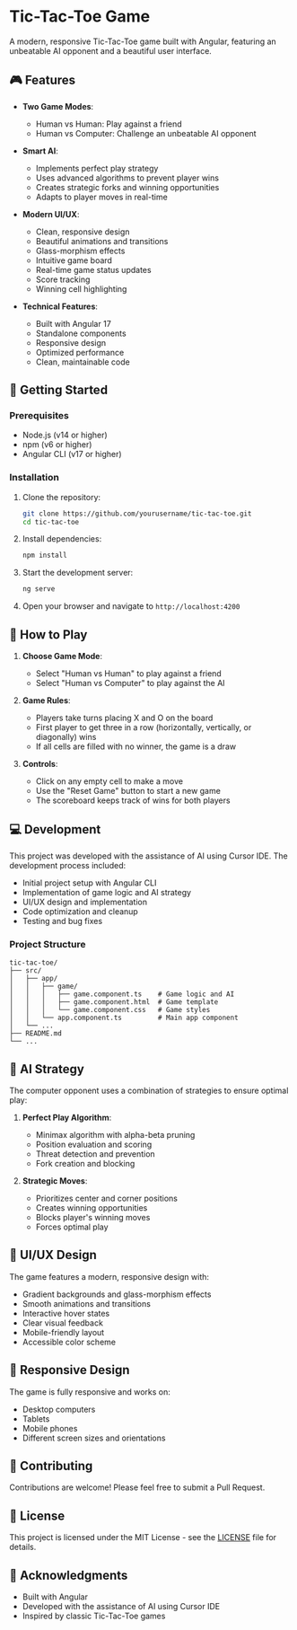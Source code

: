 # Tic-Tac-Toe Game

A modern, responsive Tic-Tac-Toe game built with Angular, featuring an unbeatable AI opponent and a beautiful user interface.

## 🎮 Features

- **Two Game Modes**:
  - Human vs Human: Play against a friend
  - Human vs Computer: Challenge an unbeatable AI opponent

- **Smart AI**:
  - Implements perfect play strategy
  - Uses advanced algorithms to prevent player wins
  - Creates strategic forks and winning opportunities
  - Adapts to player moves in real-time

- **Modern UI/UX**:
  - Clean, responsive design
  - Beautiful animations and transitions
  - Glass-morphism effects
  - Intuitive game board
  - Real-time game status updates
  - Score tracking
  - Winning cell highlighting

- **Technical Features**:
  - Built with Angular 17
  - Standalone components
  - Responsive design
  - Optimized performance
  - Clean, maintainable code

## 🚀 Getting Started

### Prerequisites

- Node.js (v14 or higher)
- npm (v6 or higher)
- Angular CLI (v17 or higher)

### Installation

1. Clone the repository:
   ```bash
   git clone https://github.com/yourusername/tic-tac-toe.git
   cd tic-tac-toe
   ```

2. Install dependencies:
   ```bash
   npm install
   ```

3. Start the development server:
   ```bash
   ng serve
   ```

4. Open your browser and navigate to `http://localhost:4200`

## 🎯 How to Play

1. **Choose Game Mode**:
   - Select "Human vs Human" to play against a friend
   - Select "Human vs Computer" to play against the AI

2. **Game Rules**:
   - Players take turns placing X and O on the board
   - First player to get three in a row (horizontally, vertically, or diagonally) wins
   - If all cells are filled with no winner, the game is a draw

3. **Controls**:
   - Click on any empty cell to make a move
   - Use the "Reset Game" button to start a new game
   - The scoreboard keeps track of wins for both players

## 💻 Development

This project was developed with the assistance of AI using Cursor IDE. The development process included:

- Initial project setup with Angular CLI
- Implementation of game logic and AI strategy
- UI/UX design and implementation
- Code optimization and cleanup
- Testing and bug fixes

### Project Structure

```
tic-tac-toe/
├── src/
│   ├── app/
│   │   ├── game/
│   │   │   ├── game.component.ts    # Game logic and AI
│   │   │   ├── game.component.html  # Game template
│   │   │   └── game.component.css   # Game styles
│   │   └── app.component.ts         # Main app component
│   └── ...
├── README.md
└── ...
```

## 🤖 AI Strategy

The computer opponent uses a combination of strategies to ensure optimal play:

1. **Perfect Play Algorithm**:
   - Minimax algorithm with alpha-beta pruning
   - Position evaluation and scoring
   - Threat detection and prevention
   - Fork creation and blocking

2. **Strategic Moves**:
   - Prioritizes center and corner positions
   - Creates winning opportunities
   - Blocks player's winning moves
   - Forces optimal play

## 🎨 UI/UX Design

The game features a modern, responsive design with:

- Gradient backgrounds and glass-morphism effects
- Smooth animations and transitions
- Interactive hover states
- Clear visual feedback
- Mobile-friendly layout
- Accessible color scheme

## 📱 Responsive Design

The game is fully responsive and works on:
- Desktop computers
- Tablets
- Mobile phones
- Different screen sizes and orientations

## 🤝 Contributing

Contributions are welcome! Please feel free to submit a Pull Request.

## 📝 License

This project is licensed under the MIT License - see the [LICENSE](LICENSE) file for details.

## 🙏 Acknowledgments

- Built with Angular
- Developed with the assistance of AI using Cursor IDE
- Inspired by classic Tic-Tac-Toe games

